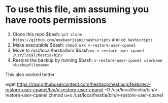 # To use this file, am assuming you have roots permissions

1. Clone this repo $bash: `git clone https://github.com/emekaorjiani/bashscripts` and `cd bashscripts`
2. Make executable $bash: `chmod u+x v-restore-user-cpanel`
3. Move to /usr/local/hestia/bin/ $bash:`mv v-restore-user-cpanel /usr/local/hestia/bin/`
4. Restore the backup by running $bash: `v-restore-user-cpanel username <backupfilename>`


This also worked better


wget https://raw.githubusercontent.com/hestiacp/hestiacp/feature/v-restore-user-cpanel/bin/v-restore-user-cpanel -O /usr/local/hestia/bin/v-restore-user-cpanel
chmod u+x /usr/local/hestia/bin/v-restore-user-cpanel